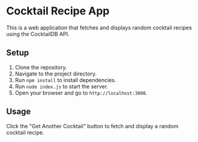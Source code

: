 # Cocktail Recipe App

This is a web application that fetches and displays random cocktail recipes using the CocktailDB API.

## Setup

1.  Clone the repository.
2.  Navigate to the project directory.
3.  Run `npm install` to install dependencies.
4.  Run `node index.js` to start the server.
5.  Open your browser and go to `http://localhost:3000`.

## Usage

Click the "Get Another Cocktail" button to fetch and display a random cocktail recipe.
